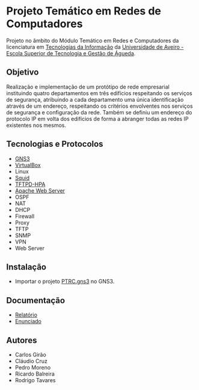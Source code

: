 # Projeto Temático em Redes de Computadores
Projeto no âmbito do Módulo Temático em Redes e Computadores da licenciatura em [Tecnologias da Informação](https://www.ua.pt/pt/curso/63) da [Universidade de Aveiro - Escola Superior de Tecnologia e Gestão de Águeda](https://www.ua.pt/pt/estga).

## Objetivo
Realização e implementação de um protótipo de rede empresarial instituindo quatro departamentos em três edifícios respeitando os serviços de segurança, atribuindo a cada departamento uma única identificação através de um endereço, respeitando os critérios envolventes nos serviços de segurança e configuração da rede. Também se definiu um endereço do protocolo IP em volta dos edifícios de forma a abranger todas as redes IP existentes nos mesmos.

## Tecnologias e Protocolos
- [GNS3](https://www.gns3.com/)
- [VirtualBox](https://www.virtualbox.org/)
- Linux
- [Squid](http://www.squid-cache.org/)
- [TFTPD-HPA](http://chschneider.eu/linux/server/tftpd-hpa.shtml)
- [Apache Web Server](https://httpd.apache.org/)
- OSPF
- NAT
- DHCP
- Firewall
- Proxy
- TFTP
- SNMP
- VPN
- Web Server

## Instalação
- Importar o projeto [PTRC.gns3](app/PTRC.gns3) no GNS3.

## Documentação
- [Relatório](report.pdf)
- [Enunciado](outline.pdf)

## Autores
- Carlos Girão
- Cláudio Cruz
- Pedro Moreno
- Ricardo Balreira
- Rodrigo Tavares

